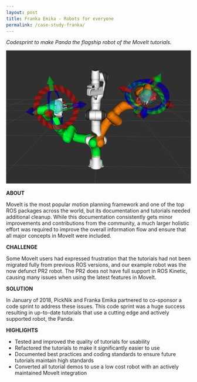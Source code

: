 ```yaml
---
layout: post
title: Franka Emika ​-​ ​Robots for everyone
permalink: /case-study-franka/
---
```

*Codesprint to make Panda the flagship robot of the MoveIt tutorials.*

<img src="/assets/images/franka-cs.png">

**ABOUT**

MoveIt is the most popular motion planning framework and one of the top ROS packages across the world, but its documentation and tutorials needed additional cleanup. While this documentation consistently gets minor improvements and contributions from the community, a much larger holistic effort was required to improve the overall information flow and ensure that all major concepts in MoveIt were included.

**CHALLENGE**

Some MoveIt users had expressed frustration that the tutorials had not been migrated fully from previous ROS versions, and our example robot was the now defunct PR2 robot. The PR2 does not have full support in ROS Kinetic, causing many issues when using the latest features in MoveIt.

**SOLUTION**

In January of 2018, PickNik and Franka Emika partnered to co-sponsor a code sprint to address these issues. This code sprint was a huge success resulting in up-to-date tutorials that use a cutting edge and actively supported robot, the Panda.

**HIGHLIGHTS**

*   Tested and improved the quality of tutorials for usability
*   Refactored the tutorials to make it significantly easier to use
*   Documented best practices and coding standards to ensure future tutorials maintain high standards
*   Converted all tutorial demos to use a low cost robot with an actively maintained MoveIt integration
